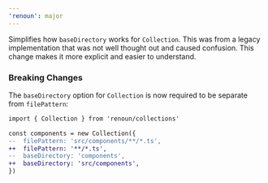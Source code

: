 ```yaml
---
'renoun': major
---
```


Simplifies how `baseDirectory` works for `Collection`. This was from a legacy implementation that was not well thought out and caused confusion. This change makes it more explicit and easier to understand.

### Breaking Changes

The `baseDirectory` option for `Collection` is now required to be separate from `filePattern`:

```diff
import { Collection } from 'renoun/collections'

const components = new Collection({
--  filePattern: 'src/components/**/*.ts',
++  filePattern: '**/*.ts',
--  baseDirectory: 'components',
++  baseDirectory: 'src/components',
})
```
